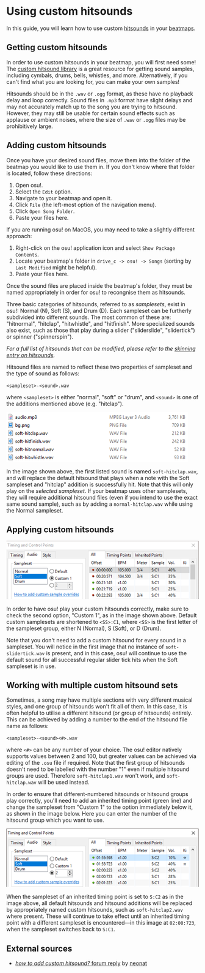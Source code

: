 # Using custom hitsounds

In this guide, you will learn how to use custom [hitsounds](/wiki/Beatmapping/Hitsound) in your [beatmaps](/wiki/Beatmap).

## Getting custom hitsounds

In order to use custom hitsounds in your beatmap, you will first need some! The [custom hitsound library](/wiki/Guides/Custom_Hitsound_Library) is a great resource for getting sound samples, including cymbals, drums, bells, whistles, and more. Alternatively, if you can't find what you are looking for, you can make your own samples!

Hitsounds should be in the `.wav` or `.ogg` format, as these have no playback delay and loop correctly. Sound files in `.mp3` format have slight delays and may not accurately match up to the song you are trying to hitsound. However, they may still be usable for certain sound effects such as applause or ambient noises, where the size of `.wav` or `.ogg` files may be prohibitively large.

## Adding custom hitsounds

Once you have your desired sound files, move them into the folder of the beatmap you would like to use them in. If you don't know where that folder is located, follow these directions:

1. Open osu!.
2. Select the `Edit` option.
3. Navigate to your beatmap and open it.
4. Click `File` (the left-most option of the navigation menu).
5. Click `Open Song Folder`.
6. Paste your files here.

If you are running osu! on MacOS, you may need to take a slightly different approach:

1. Right-click on the osu! application icon and select `Show Package Contents`.
2. Locate your beatmap's folder in `drive_c -> osu! -> Songs` (sorting by `Last Modified` might be helpful).
3. Paste your files here.

Once the sound files are placed inside the beatmap's folder, they must be named appropriately in order for osu! to recongnise them as hitsounds.

Three basic categories of hitsounds, referred to as *samplesets*, exist in osu!: Normal (N), Soft (S), and Drum (D). Each sampleset can be furtherly subdivided into different sounds. The most common of these are: "hitnormal", "hitclap", "hitwhistle", and "hitfinish". More specialized sounds also exist, such as those that play during a slider ("sliderslide", "slidertick") or spinner ("spinnerspin").

*For a full list of hitsounds that can be modified, please refer to the [skinning entry on hitsounds](/wiki/Skinning/Sounds#hitsounds).*

Hitsound files are named to reflect these two properties of sampleset and the type of sound as follows:

`<sampleset>-<sound>.wav`

where `<sampleset>` is either "normal", "soft" or "drum", and `<sound>` is one of the additions mentioned above (e.g. "hitclap").

![](img/beatmap-folder-resources.png "A typical beatmap folder containing custom hitsounds")

In the image shown above, the first listed sound is named `soft-hitclap.wav`, and will replace the default hitsound that plays when a note with the Soft sampleset and "hitclap" addition is successfully hit. Note that this will only play on the *selected sampleset*. If your beatmap uses other samplesets, they will require additional hitsound files (even if you intend to use the exact same sound sample), such as by adding a `normal-hitclap.wav` while using the Normal sampleset.

## Applying custom hitsounds

![](img/adding-custom-hitsounds.png "Instructing osu! how to use custom hitsound additions")

In order to have osu! play your custom hitsounds correctly, make sure to check the second option, "Custom 1", as in the image shown above. Default custom samplesets are shortened to `<SS>:C1`, where `<SS>` is the first letter of the sampleset group, either N (Normal), S (Soft), or D (Drum).

Note that you don't need to add a custom hitsound for every sound in a sampleset. You will notice in the first image that no instance of `soft-slidertick.wav` is present, and in this case, osu! will continue to use the default sound for all successful regular slider tick hits when the Soft sampleset is in use.

## Working with multiple custom hitsound sets

Sometimes, a song may have multiple sections with very different musical styles, and one group of hitsounds won't fit all of them. In this case, it is often helpful to utilise a different hitsound (or group of hitsounds) entirely. This can be achieved by adding a number to the end of the hitsound file name as follows:

`<sampleset>-<sound><#>.wav`

where `<#>` can be any number of your choice. The osu! editor natively supports values between 2 and 100, but greater values can be achieved via editing of the `.osu` file if required. Note that the first group of hitsounds doesn't need to be labelled with the number "1" even if multiple hitsound groups are used. Therefore `soft-hitclap1.wav` won't work, and `soft-hitclap.wav` will be used instead.

In order to ensure that different-numbered hitsounds or hitsound groups play correctly, you'll need to add an inherited timing point (green line) and change the sampleset from "Custom 1" to the option immediately below it, as shown in the image below. Here you can enter the number of the hitsound group which you want to use.

![](img/using-multiple-hitsound-sets.png "Changing to a second custom hitsound group")

When the sampleset of an inherited timing point is set to `S:C2` as in the image above, all default hitsounds and hitsound additions will be replaced by appropriately named custom hitsounds, such as `soft-hitclap2.wav` where present. These will continue to take effect until an inherited timing point with a different sampleset is encountered—in this image at `02:00:723`, when the sampleset switches back to `S:C1`.

## External sources

- [*how to add custom hitsound?* forum reply](https://osu.ppy.sh/community/forums/posts/3215699) by [neonat](https://osu.ppy.sh/users/1561995)
